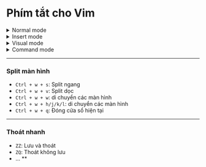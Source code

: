 # Phím tắt cho Vim

<details> 
  <summary>Normal mode</summary>

  Là để di chuyển con trỏ chuột:
  ### Di chuyển
  - `h`: ←
  - `j`: ↓
  - `k`: ↑
  - `l`: →
  - `f + từ khóa`: đến ký tự đang có trên dòng đó

  --- 
  ### Nhảy trỏ đến 
  - `w`: nhảy đến đầu từ tiếp theo
  - `e`: nhảy đến cuối từ hiện tại/ tiếp theo
  - `^`: nhảy đến ký tự đầu tiên của dòng
  - `$`: nhảy đến cuối dòng 
  - `G`: nhảy đến cuối file
  - `số + j`: nhảy xuống dòng cách số 
  - `số + k`: nhảy lên dòng cách số 
  --- 
  ### Nhảy trỏ về
  - `b`: nhảy về đầu từ trước 
  - `gg`: nhảy về đầu file 
  - `0`: nhảy về đầu dòng
  ---
  ### Xóa 
  - `x`: xóa ký tự dưới con trỏ 
  - `X`: xóa ký tự trước con trỏ
  - `dd`: xóa cả dòng 
  - `dw`: xóa từ hiện tại  
  - `d$`: xóa từ vị trí hiện tại đến cuối dòng  
  - `D`: xóa từ vị trí hiện tại đến cuối dòng  
  ---
  ### Sao chép và Hoàn tác
  - `u`: hoàn tác 
  - `Ctrl + r`: làm lại thao tác vừa hoàn tác
  - `yy`: sao chép dòng hiện tại
  - `yw`: sao chép từ hiện tại
  - `p`: dán sau con trỏ 
  - `P`: dán trước con trỏ
  ---
  ### Tìm kiếm và thay thế 
  - `/từ khóa`: Tìm kiếm từ khóa xuống dưới (tức là tìm ở dưới con trỏ trước)
  - `?từ khóa`: Tìm kiếm từ khóa lên trên (tức là tìm ở trên con trỏ trước)
  - `n`: nhảy đến kết quả tiếp theo
  - `N`: nhảy đến kết quả trước
  - `r`: thay thế ký tự tại con trỏ
  - `cw`: thay thế từ hiện tại
  - `cc`: thay thế cả dòng
</details>
<details> 
  <summary>Insert mode</summary>

  Để chèn nội dung (trước khi bấm thì đang ở Normal mode)
  - `i`: vào insert mode con trỏ chuột bên trái 
  - `a`: vào insert mode con trỏ chuột bên phải 
  - `I`: vào insert mode con trỏ chuột đầu dòng 
  - `A`: vào insert mode con trỏ chuột cuối dòng
  - `o`: vào insert mode và chèn dòng bên dưới 
  - `O`: vào insert mode và chèn dòng lên trên 
  - `Esc` hoặc `Ctrl + c`: về Normal mode 
</details>

<details> 
  <summary>Visual mode</summary>
  
  Để như bôi đen 
  - `v`: vào `visual` mode 
  - `V`: chọn cả dòng
  - `Ctrl + v`: chọn cả khối (và nó là multi-cursor) 
  ---
  ### Chỉnh sửa sau khi chọn
  - `d`: xóa đoạn đã chọn
  - `y`: sao chép đoạn đã chọn
  - `p`: dán đè đoạn đã chọn
</details>

<details> 
  <summary>Command mode</summary>
  
  Dùng để dùng lệnh
  - `:w`: lưu file 
  - `:q`: thoát (lưu rồi mới thoát được)
  - `:wq`: lưu và thoát 
  - `:q!`: thoát không lưu
  - `:e` + tên file: mở file khác
  - `:vsp + tên file`: mở file bên split dọc
  - `:sp + tên file`: mở file bên split ngang
</details>

--- 
### Split màn hình 

- `Ctrl + w + s`: Split ngang
- `Ctrl + w + v`: Split dọc
- `Ctrl + w + w`: di chuyển các màn hình 
- `Ctrl + w + h/j/k/l`: di chuyển các màn hình 
- `Ctrl + w + q`: Đóng cửa sổ hiện tại   

--- 
### Thoát nhanh 

- `ZZ`: Lưu và thoát 
- `ZQ`: Thoát không lưu
- ...
**